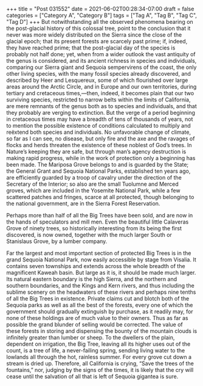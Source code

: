 +++
title = "Post 031552"
date = 2021-06-02T00:28:34-07:00
draft = false
categories = ["Category A", "Category B"]
tags = ["Tag A", "Tag B", "Tag C", "Tag D"]
+++
But notwithstanding all the observed phenomena bearing on the post-glacial history of this colossal tree, point to the conclusion that it never was more widely distributed on the Sierra since the close of the glacial epoch; that its present forests are scarcely past prime; if, indeed, they have reached prime; that the post-glacial day of the species is probably not half done; yet, when from a wider outlook the vast antiquity of the genus is considered, and its ancient richness in species and individuals, comparing our Sierra giant and Sequoia sempervirens of the coast, the only other living species, with the many fossil species already discovered, and described by Heer and Lesquereux, some of which flourished over large areas around the Arctic Circle, and in Europe and our own territories, during tertiary and cretaceous times,—then, indeed, it becomes plain that our two surviving species, restricted to narrow belts within the limits of California, are mere remnants of the genus both as to species and individuals, and that they probably are verging to extinction. But the verge of a period beginning in cretaceous times may have a breadth of tens of thousands of years, not to mention the possible existence of conditions calculated to multiply and reëxtend both species and individuals. No unfavorable change of climate, so far as I can see, no disease, but only fire and the axe and the ravages of flocks and herds threaten the existence of these noblest of God’s trees. In Nature’s keeping they are safe, but through man’s agency destruction is making rapid progress, while in the work of protection only a beginning has been made. The Mariposa Grove belongs to and is guarded by the State; the General Grant and Sequoia National Parks, established ten years ago, are efficiently guarded by a troop of cavalry under the direction of the Secretary of the Interior; so also are the small Tuolumne and Merced groves, which are included in the Yosemite National Park, while a few scattered patches and fringes, scarce at all protected, though belonging to the national government, are in the Sierra Forest Reservation.

Perhaps more than half of all the Big Trees have been sold, and are now in the hands of speculators and mill men. Even the beautiful little Calaveras Grove of ninety trees, so historically interesting from its being the first discovered, is now owned, together with the much larger South or Stanislaus Grove, by a lumber company.

Far the largest and most important section of protected Big Trees is in the grand Sequoia National Park, now easily accessible by stage from Visalia. It contains seven townships and extends across the whole breadth of the magnificent Kaweah basin. But large as it is, it should be made much larger. Its natural eastern boundary is the high Sierra, and the northern and southern boundaries, and the Kings and Kern rivers, and thus including the sublime scenery on the headwaters of these rivers and perhaps nine tenths of all the Big Trees in existence. Private claims cut and blotch both of the Sequoia parks as well as all the best of the forests, every one of which the government should gradually extinguish by purchase, as it readily may, for none of these holdings are of much value to their owners. Thus as far as possible the grand blunder of selling would be corrected. The value of these forests in storing and dispensing the bounty of the mountain clouds is infinitely greater than lumber or sheep. To the dwellers of the plain, dependent on irrigation, the Big Tree, leaving all its higher uses out of the count, is a tree of life, a never-failing spring, sending living water to the lowlands all through the hot, rainless summer. For every grove cut down a stream is dried up. Therefore, all California is crying, “Save the trees of the fountains,” nor, judging by the signs of the times, it is likely that the cry will cease until the salvation of all that is left of Sequoia gigantea is sure.
